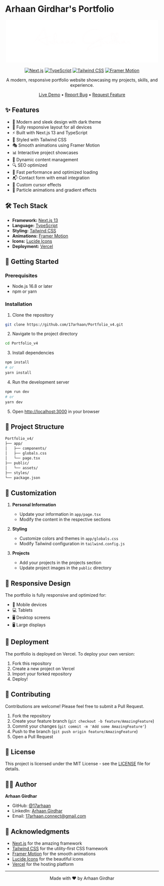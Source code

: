 # Arhaan Girdhar's Portfolio

<div align="center">

![Portfolio Preview](public/sign.png)

[![Next.js](https://img.shields.io/badge/Next.js-000000?style=for-the-badge&logo=next.js&logoColor=white)](https://nextjs.org/)
[![TypeScript](https://img.shields.io/badge/TypeScript-007ACC?style=for-the-badge&logo=typescript&logoColor=white)](https://www.typescriptlang.org/)
[![Tailwind CSS](https://img.shields.io/badge/Tailwind_CSS-38B2AC?style=for-the-badge&logo=tailwind-css&logoColor=white)](https://tailwindcss.com/)
[![Framer Motion](https://img.shields.io/badge/Framer_Motion-000000?style=for-the-badge&logo=framer&logoColor=white)](https://www.framer.com/motion/)

A modern, responsive portfolio website showcasing my projects, skills, and experience.

[Live Demo](https://arhaan.vercel.app) • [Report Bug](https://github.com/17arhaan/Portfolio_v4/issues) • [Request Feature](https://github.com/17arhaan/Portfolio_v4/issues)

</div>

## ✨ Features

- 🌙 Modern and sleek design with dark theme
- 📱 Fully responsive layout for all devices
- ⚡ Built with Next.js 13 and TypeScript
- 🎨 Styled with Tailwind CSS
- 🎭 Smooth animations using Framer Motion
- 📊 Interactive project showcases
- 📝 Dynamic content management
- 🔍 SEO optimized
- 🚀 Fast performance and optimized loading
- 📬 Contact form with email integration
- 🎯 Custom cursor effects
- 🌟 Particle animations and gradient effects

## 🛠️ Tech Stack

- **Framework:** [Next.js 13](https://nextjs.org/)
- **Language:** [TypeScript](https://www.typescriptlang.org/)
- **Styling:** [Tailwind CSS](https://tailwindcss.com/)
- **Animations:** [Framer Motion](https://www.framer.com/motion/)
- **Icons:** [Lucide Icons](https://lucide.dev/)
- **Deployment:** [Vercel](https://vercel.com/)

## 🚀 Getting Started

### Prerequisites

- Node.js 16.8 or later
- npm or yarn

### Installation

1. Clone the repository
```bash
git clone https://github.com/17arhaan/Portfolio_v4.git
```

2. Navigate to the project directory
```bash
cd Portfolio_v4
```

3. Install dependencies
```bash
npm install
# or
yarn install
```

4. Run the development server
```bash
npm run dev
# or
yarn dev
```

5. Open [http://localhost:3000](http://localhost:3000) in your browser

## 📁 Project Structure

```
Portfolio_v4/
├── app/
│   ├── components/
│   ├── globals.css
│   └── page.tsx
├── public/
│   └── assets/
├── styles/
└── package.json
```

## 🎨 Customization

1. **Personal Information**
   - Update your information in `app/page.tsx`
   - Modify the content in the respective sections

2. **Styling**
   - Customize colors and themes in `app/globals.css`
   - Modify Tailwind configuration in `tailwind.config.js`

3. **Projects**
   - Add your projects in the projects section
   - Update project images in the `public` directory

## 📱 Responsive Design

The portfolio is fully responsive and optimized for:
- 📱 Mobile devices
- 💻 Tablets
- 🖥️ Desktop screens
- 🖥️ Large displays

## 🚀 Deployment

The portfolio is deployed on Vercel. To deploy your own version:

1. Fork this repository
2. Create a new project on Vercel
3. Import your forked repository
4. Deploy!

## 🤝 Contributing

Contributions are welcome! Please feel free to submit a Pull Request.

1. Fork the repository
2. Create your feature branch (`git checkout -b feature/AmazingFeature`)
3. Commit your changes (`git commit -m 'Add some AmazingFeature'`)
4. Push to the branch (`git push origin feature/AmazingFeature`)
5. Open a Pull Request

## 📝 License

This project is licensed under the MIT License - see the [LICENSE](LICENSE) file for details.

## 👨‍💻 Author

**Arhaan Girdhar**
- GitHub: [@17arhaan](https://github.com/17arhaan)
- LinkedIn: [Arhaan Girdhar](https://www.linkedin.com/in/arhaan17/)
- Email: 17arhaan.connect@gmail.com

## 🙏 Acknowledgments

- [Next.js](https://nextjs.org/) for the amazing framework
- [Tailwind CSS](https://tailwindcss.com/) for the utility-first CSS framework
- [Framer Motion](https://www.framer.com/motion/) for the smooth animations
- [Lucide Icons](https://lucide.dev/) for the beautiful icons
- [Vercel](https://vercel.com/) for the hosting platform

---

<div align="center">
Made with ❤️ by Arhaan Girdhar
</div> 